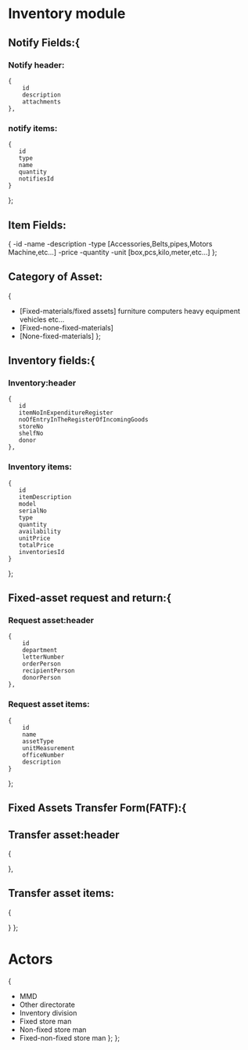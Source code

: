 # Inventory module
## Notify Fields:{
### Notify header:
    {
        id
        description
        attachments
    },
### notify items:
    {
       id
       type
       name
       quantity
       notifiesId
    }
};
## Item Fields:
{
-id
-name
-description
-type [Accessories,Belts,pipes,Motors Machine,etc...]
-price
-quantity
-unit [box,pcs,kilo,meter,etc...]
};
## Category of Asset:
{
* [Fixed-materials/fixed assets]
  furniture
  computers
  heavy equipment
  vehicles etc...
* [Fixed-none-fixed-materials]
* [None-fixed-materials]
  };
## Inventory fields:{
### Inventory:header
    {
       id
       itemNoInExpenditureRegister
       noOfEntryInTheRegisterOfIncomingGoods
       storeNo
       shelfNo
       donor
    },
### Inventory items:
    {
       id
       itemDescription
       model
       serialNo
       type
       quantity
       availability
       unitPrice
       totalPrice
       inventoriesId
    }
};
## Fixed-asset request and return:{
### Request asset:header
    {
        id
        department
        letterNumber
        orderPerson
        recipientPerson
        donorPerson
    },
### Request asset items:
    {
        id
        name
        assetType
        unitMeasurement
        officeNumber
        description
    }
};

## Fixed Assets Transfer Form(FATF):{
## Transfer asset:header
{

},
## Transfer asset items:
{

}
};

# **Actors**
{
* MMD
* Other directorate
* Inventory division
* Fixed store man
* Non-fixed store man
* Fixed-non-fixed store man
  };
  };






